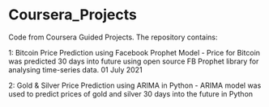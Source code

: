 # Coursera_Projects
Code from Coursera Guided Projects.
The repository contains:

1: Bitcoin Price Prediction using Facebook Prophet Model - 
Price for Bitcoin was predicted 30 days into future using open source FB Prophet library for analysing time-series data. 01 July 2021
    
2: Gold & Silver Price Prediction using ARIMA in Python - 
ARIMA model was used to predict prices of gold and silver 30 days into the future in Python
